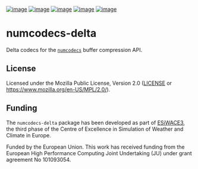 [![image](https://img.shields.io/github/actions/workflow/status/juntyr/numcodecs-delta/ci.yml?branch=main)](https://github.com/juntyr/numcodecs-delta/actions/workflows/ci.yml?query=branch%3Amain)
[![image](https://img.shields.io/pypi/v/numcodecs-delta.svg)](https://pypi.python.org/pypi/numcodecs-delta)
[![image](https://img.shields.io/pypi/l/numcodecs-delta.svg)](https://github.com/juntyr/numcodecs-delta/blob/main/LICENSE)
[![image](https://img.shields.io/pypi/pyversions/numcodecs-delta.svg)](https://pypi.python.org/pypi/numcodecs-delta)
[![image](https://readthedocs.org/projects/numcodecs-delta/badge/?version=latest)](https://numcodecs-delta.readthedocs.io/en/latest/?badge=latest)

# numcodecs-delta

Delta codecs for the [`numcodecs`] buffer compression API.

[`numcodecs`]: https://numcodecs.readthedocs.io/en/stable/

## License

Licensed under the Mozilla Public License, Version 2.0 ([LICENSE](LICENSE) or https://www.mozilla.org/en-US/MPL/2.0/).


## Funding

The `numcodecs-delta` package has been developed as part of [ESiWACE3](https://www.esiwace.eu), the third phase of the Centre of Excellence in Simulation of Weather and Climate in Europe.

Funded by the European Union. This work has received funding from the European High Performance Computing Joint Undertaking (JU) under grant agreement No 101093054.
